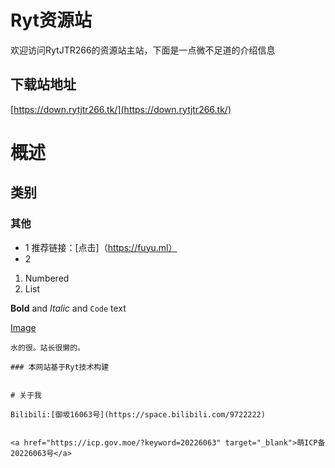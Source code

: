 # Ryt资源站

欢迎访问RytJTR266的资源站主站，下面是一点微不足道的介绍信息

## 下载站地址
[https://down.rytjtr266.tk/](https://down.rytjtr266.tk/)

# 概述







## 类别








### 其他




- 1 推荐链接：[点击]（https://fuyu.ml）
- 2

1. Numbered
2. List

**Bold** and _Italic_ and `Code` text

[Image](src)
```
水的很。站长很懒的。

### 本网站基于Ryt技术构建


# 关于我

Bilibili:[御坂16063号](https://space.bilibili.com/9722222)


<a href="https://icp.gov.moe/?keyword=20226063" target="_blank">萌ICP备20226063号</a>
